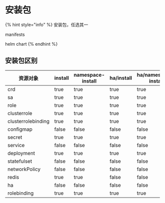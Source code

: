 # 安装包

{% hint style="info" %}
安装包，任选其一

manifests&#x20;

helm chart
{% endhint %}

## 安装包区别

<table><thead><tr><th width="187">资源对象</th><th width="86" data-type="checkbox">install</th><th width="169" data-type="checkbox">namespace-install</th><th width="109" data-type="checkbox">ha/install</th><th data-type="checkbox">ha/namespace-install</th></tr></thead><tbody><tr><td>crd</td><td>true</td><td>true</td><td>true</td><td>true</td></tr><tr><td>sa</td><td>true</td><td>true</td><td>true</td><td>true</td></tr><tr><td>role</td><td>true</td><td>true</td><td>true</td><td>true</td></tr><tr><td>clusterrole</td><td>true</td><td>true</td><td>true</td><td>true</td></tr><tr><td>clusterrolebinding</td><td>true</td><td>true</td><td>true</td><td>true</td></tr><tr><td>configmap</td><td>false</td><td>false</td><td>false</td><td>false</td></tr><tr><td>secret</td><td>true</td><td>true</td><td>true</td><td>true</td></tr><tr><td>service</td><td>false</td><td>false</td><td>false</td><td>false</td></tr><tr><td>deployment</td><td>true</td><td>true</td><td>true</td><td>true</td></tr><tr><td>statefulset</td><td>false</td><td>false</td><td>false</td><td>false</td></tr><tr><td>networkPolicy</td><td>false</td><td>false</td><td>false</td><td>false</td></tr><tr><td>redis</td><td>true</td><td>true</td><td>false</td><td>false</td></tr><tr><td>ha</td><td>false</td><td>false</td><td>false</td><td>false</td></tr><tr><td>rolebinding</td><td>true</td><td>true</td><td>true</td><td>true</td></tr></tbody></table>

